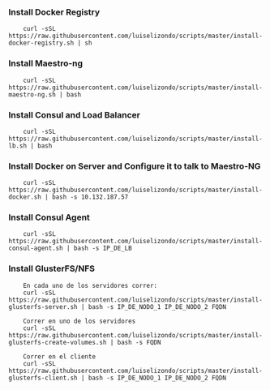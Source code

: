 
### Install Docker Registry
		
		curl -sSL https://raw.githubusercontent.com/luiselizondo/scripts/master/install-docker-registry.sh | sh

### Install Maestro-ng

		curl -sSL https://raw.githubusercontent.com/luiselizondo/scripts/master/install-maestro-ng.sh | bash

### Install Consul and Load Balancer

		curl -sSL https://raw.githubusercontent.com/luiselizondo/scripts/master/install-lb.sh | bash

### Install Docker on Server and Configure it to talk to Maestro-NG

		curl -sSL https://raw.githubusercontent.com/luiselizondo/scripts/master/install-docker.sh | bash -s 10.132.187.57

### Install Consul Agent

		curl -sSL https://raw.githubusercontent.com/luiselizondo/scripts/master/install-consul-agent.sh | bash -s IP_DE_LB

### Install GlusterFS/NFS

		En cada uno de los servidores correr:
		curl -sSL https://raw.githubusercontent.com/luiselizondo/scripts/master/install-glusterfs-server.sh | bash -s IP_DE_NODO_1 IP_DE_NODO_2 FQDN

		Correr en uno de los servidores
		curl -sSL https://raw.githubusercontent.com/luiselizondo/scripts/master/install-glusterfs-create-volumes.sh | bash -s FQDN

		Correr en el cliente
		curl -sSL https://raw.githubusercontent.com/luiselizondo/scripts/master/install-glusterfs-client.sh | bash -s IP_DE_NODO_1 IP_DE_NODO_2 FQDN